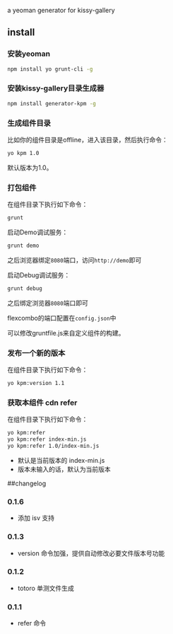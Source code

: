 a yeoman generator for kissy-gallery

## install
### 安装yeoman

````sh
npm install yo grunt-cli -g
````

### 安装kissy-gallery目录生成器

````sh
npm install generator-kpm -g
````

### 生成组件目录

比如你的组件目录是offline，进入该目录，然后执行命令：

````sh
yo kpm 1.0
````

默认版本为1.0。

### 打包组件

在组件目录下执行如下命令：

````sh
grunt
````

启动Demo调试服务：

````sh
grunt demo
````

之后浏览器绑定`8080`端口，访问`http://demo`即可

启动Debug调试服务：

````sh
grunt debug
````

之后绑定浏览器`8080`端口即可

flexcombo的端口配置在`config.json`中

可以修改gruntfile.js来自定义组件的构建。

### 发布一个新的版本

在组件目录下执行如下命令：

````sh
yo kpm:version 1.1
````

### 获取本组件 cdn refer

在组件目录下执行如下命令：

````sh
yo kpm:refer
yo kpm:refer index-min.js
yo kpm:refer 1.0/index-min.js
````
*  默认是当前版本的 index-min.js
*  版本未输入的话，默认为当前版本

##changelog

### 0.1.6
* 添加 isv 支持

### 0.1.3
* version 命令加强，提供自动修改必要文件版本号功能

### 0.1.2
* totoro 单测文件生成

### 0.1.1
* refer 命令
